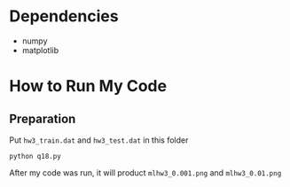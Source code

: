 # Dependencies
- numpy
- matplotlib

# How to Run My Code
## Preparation
Put `hw3_train.dat` and `hw3_test.dat` in this folder
```
python q18.py
```
After my code was run, it will product `mlhw3_0.001.png` and `mlhw3_0.01.png`
